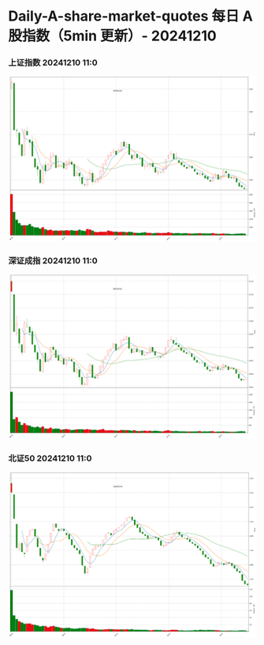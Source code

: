 
# Daily-A-share-market-quotes 每日 A 股指数（5min 更新）- 20241210

### 上证指数 20241210 11:0
![](./fig/2024/12/20241210-sh000001.png)

### 深证成指 20241210 11:0
![](./fig/2024/12/20241210-sz399001.png)

### 北证50 20241210 11:0
![](./fig/2024/12/20241210-bj899050.png)

